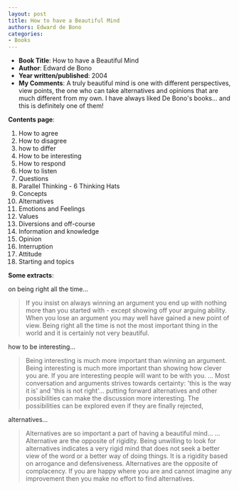 ```yaml
---
layout: post
title: How to have a Beautiful Mind
authors: Edward de Bono
categories:
- Books
---
```



- **Book Title**: How to have a Beautiful Mind
- **Author**: Edward de Bono
- **Year written/published**: 2004
- **My Comments**: A truly beautiful mind is one with different perspectives, view points, the one who can take alternatives and opinions that are much different from my own. I have always liked De Bono's books... and this is definitely one of them!

**Contents page**:

1. How to agree
2. How to disagree
3. how to differ
4. How to be interesting
5. How to respond
6. How to listen
7. Questions
8. Parallel Thinking - 6 Thinking Hats
9. Concepts
10. Alternatives
11. Emotions and Feelings
12. Values
13. Diversions and off-course
14. Information and knowledge
15. Opinion
16. Interruption
17. Attitude
18. Starting and topics


**Some extracts**:

on being right all the time...

> If you insist on always winning an argument you end up with nothing more than you started with - except showing off your arguing ability. When you lose an argument you may well have gained a new point of view. Being right all the time is not the most important thing in the world and it is certainly not very beautiful.

how to be interesting...

> Being interesting is much more important than winning an argument. Being interesting is much more important than showing how clever you are. If you are interesting people will want to be with you. ... Most conversation and arguments strives towards certainty: 'this is the way it is' and 'this is not right'... putting forward alternatives and other possibilities can make the discussion more interesting. The possibilities can be explored even if they are finally rejected,

alternatives...

> Alternatives are so important a part of having a beautiful mind... ... Alternative are the opposite of rigidity. Being unwilling to look for alternatives indicates a very rigid mind that does not seek a better view of the word or a better way of doing things. It is a rigidity based on arrogance and defensiveness. Alternatives are the opposite of complacency. If you are happy where you are and cannot imagine any improvement then you make no effort to find alternatives.
